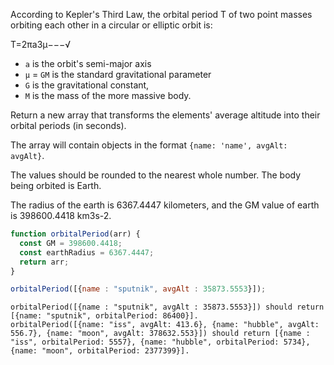 According to Kepler's Third Law, the orbital period  T
  of two point masses orbiting each other in a circular or elliptic orbit is:

T=2πa3μ−−−√

  * `a` is the orbit's semi-major axis
  * `μ` = `GM` is the standard gravitational parameter
  * `G` is the gravitational constant,
  * `M` is the mass of the more massive body.

Return a new array that transforms the elements' average altitude into
their orbital periods (in seconds).

The array will contain objects in the format `{name: 'name', avgAlt: avgAlt}`.

The values should be rounded to the nearest whole number. The body being
orbited is Earth.

The radius of the earth is 6367.4447 kilometers, and the GM value of earth
is 398600.4418 km3s-2.


```javascript
function orbitalPeriod(arr) {
  const GM = 398600.4418;
  const earthRadius = 6367.4447;
  return arr;
}

orbitalPeriod([{name : "sputnik", avgAlt : 35873.5553}]);
```

```
orbitalPeriod([{name : "sputnik", avgAlt : 35873.5553}]) should return [{name: "sputnik", orbitalPeriod: 86400}].
orbitalPeriod([{name: "iss", avgAlt: 413.6}, {name: "hubble", avgAlt: 556.7}, {name: "moon", avgAlt: 378632.553}]) should return [{name : "iss", orbitalPeriod: 5557}, {name: "hubble", orbitalPeriod: 5734}, {name: "moon", orbitalPeriod: 2377399}].
```

